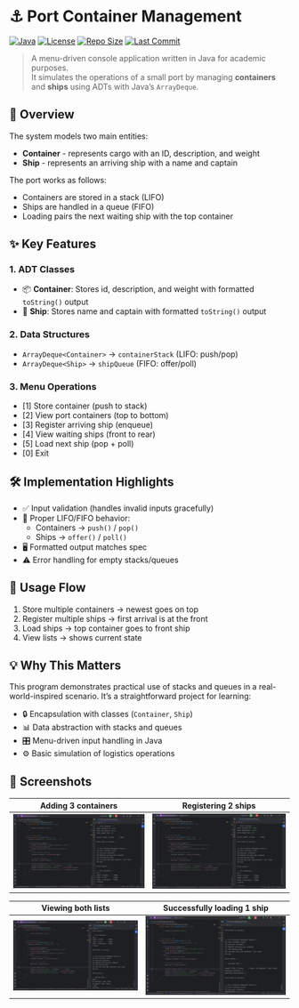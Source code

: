 # ⚓ Port Container Management

[![Java](https://img.shields.io/badge/Java-17-blue.svg)](https://www.oracle.com/java/) 
[![License](https://img.shields.io/badge/license-MIT-green.svg)](LICENSE) 
[![Repo Size](https://img.shields.io/github/repo-size/sgmad/port-container-management.svg?cacheSeconds=60)](https://github.com/USERNAME/REPO) 
[![Last Commit](https://img.shields.io/github/last-commit/sgmad/port-container-management.svg)](https://github.com/sgmad/port-container-management/commits/main) 

> A menu-driven console application written in Java for academic purposes.  
> It simulates the operations of a small port by managing **containers** and **ships** using ADTs with Java’s `ArrayDeque`.

## 📖 Overview

The system models two main entities:

- **Container** - represents cargo with an ID, description, and weight 
- **Ship** - represents an arriving ship with a name and captain

The port works as follows:
- Containers are stored in a stack (LIFO)
- Ships are handled in a queue (FIFO) 
- Loading pairs the next waiting ship with the top container

## ✨ Key Features

### 1. ADT Classes
- 📦 **Container**: Stores id, description, and weight with formatted `toString()` output  
- 🚢 **Ship**: Stores name and captain with formatted `toString()` output  

### 2. Data Structures
- `ArrayDeque<Container>` → `containerStack` (LIFO: push/pop)  
- `ArrayDeque<Ship>` → `shipQueue` (FIFO: offer/poll)  

### 3. Menu Operations
- [1] Store container (push to stack)  
- [2] View port containers (top to bottom)  
- [3] Register arriving ship (enqueue)  
- [4] View waiting ships (front to rear)  
- [5] Load next ship (pop + poll)  
- [0] Exit  

## 🛠 Implementation Highlights

- ✅ Input validation (handles invalid inputs gracefully)  
- 🔄 Proper LIFO/FIFO behavior:  
  - Containers → `push()` / `pop()`  
  - Ships → `offer()` / `poll()`  
- 🖥 Formatted output matches spec  
- ⚠ Error handling for empty stacks/queues  

## 🚀 Usage Flow

1. Store multiple containers → newest goes on top  
2. Register multiple ships → first arrival is at the front  
3. Load ships → top container goes to front ship  
4. View lists → shows current state  

## 💡 Why This Matters

This program demonstrates practical use of stacks and queues in a real-world-inspired scenario. It’s a straightforward project for learning:

- 🔒 Encapsulation with classes (`Container`, `Ship`)  
- 📊 Data abstraction with stacks and queues  
- 🎛 Menu-driven input handling in Java  
- ⚙ Basic simulation of logistics operations  

## 📸 Screenshots

| Adding 3 containers | Registering 2 ships |
|-------|-------|
| ![Program Screenshot 1](1.%20Screenshot%20of%20a%20full%20run%20showing%20at%20least%203%20containers%20added.png) | ![Program Screenshot 2](4.%20Screenshot%20of%20a%20full%20run%20showing%20at%20least%202%20ships%20registered.png) |

| Viewing both lists | Successfully loading 1 ship |
|-------|-------|
| ![Program Screenshot 3](3.%20Screenshot%20of%20a%20full%20run%20showing%20both%20lists%20being%20viewed.png) | ![Program Screenshot 4](2.%20Screenshot%20of%20a%20full%20run%20showing%201%20ship%20loaded%20successfully.png) |
